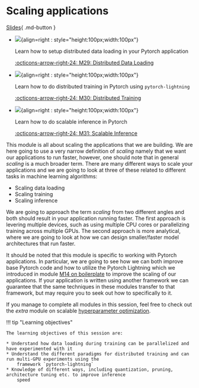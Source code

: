 # Scaling applications

[Slides](../slides/ScalingApplications.pdf){ .md-button }

<div class="grid cards" markdown>

- ![](../figures/icons/pytorch.png){align=right : style="height:100px;width:100px"}

    Learn how to setup distributed data loading in your Pytorch application

    [:octicons-arrow-right-24: M29: Distributed Data Loading](data_loading.md)

- ![](../figures/icons/lightning.png){align=right : style="height:100px;width:100px"}

    Learn how to do distributed training in Pytorch using `pytorch-lightning`

    [:octicons-arrow-right-24: M30: Distributed Training](distributed_training.md)

- ![](../figures/icons/pytorch.png){align=right : style="height:100px;width:100px"}

    Learn how to do scalable inference in Pytorch

    [:octicons-arrow-right-24: M31: Scalable Inference](inference.md)

</div>

This module is all about scaling the applications that we are building. We are here going to use a very narrow
definition of *scaling* namely that we want our applications to run faster, however, one should note that in general
*scaling* is a much broader term. There are many different ways to scale your applications and we are going to look at
three of these related to different tasks in machine learning algorithms:

- Scaling data loading
- Scaling training
- Scaling inference

We are going to approach the term *scaling* from two different angles and both should result in your application
running faster. The first approach is levering multiple devices, such as using multiple CPU cores or parallelizing
training across multiple GPUs. The second approach is more analytical, where we are going to look at how we can
design smaller/faster model architectures that run faster.

It should be noted that this module is specific to working with Pytorch applications. In particular, we are going to see
how we can both improve base Pytorch code and how to utilize the Pytorch Lightning which we introduced in module
[M14 on boilerplate](../s4_debugging_and_logging/boilerplate.md) to improve the scaling of our applications. If your
application is written using another framework we can guarantee that the same techniques in these modules transfer to
that framework, but may require you to seek out how to specifically to it.

If you manage to complete all modules in this session, feel free to check out the *extra* module on scalable
[hyperparameter optimization](../s10_extra/hyperparameters.md).

!!! tip "Learning objectives"

    The learning objectives of this session are:

    * Understand how data loading during training can be parallelized and have experimented with it
    * Understand the different paradigms for distributed training and can run multi-GPU experiments using the
        framework `pytorch-lightning`
    * Knowledge of different ways, including quantization, pruning, architecture tuning etc. to improve inference
        speed

